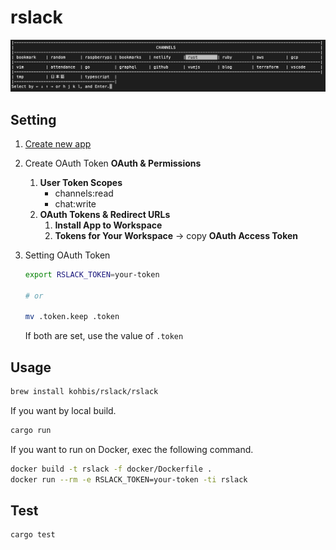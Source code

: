 # rslack

![select channel](https://github.com/kohbis/rslack/blob/main/doc/image/select_channel.png?raw=true)

## Setting

1. [Create new app](https://api.slack.com/apps)

1. Create OAuth Token
    **OAuth & Permissions**
    1. **User Token Scopes**
        - channels:read
        - chat:write
    1. **OAuth Tokens & Redirect URLs**
        1. **Install App to Workspace**
        2. **Tokens for Your Workspace** -> copy **OAuth Access Token**

1. Setting OAuth Token

    ```bash
    export RSLACK_TOKEN=your-token

    # or

    mv .token.keep .token
    ```

    If both are set, use the value of `.token`

## Usage

```bash
brew install kohbis/rslack/rslack
```

If you want by local build.

```bash
cargo run
```

If you want to run on Docker, exec the following command.

```bash
docker build -t rslack -f docker/Dockerfile .
docker run --rm -e RSLACK_TOKEN=your-token -ti rslack
```

## Test

```bash
cargo test
```
